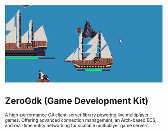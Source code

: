 ![zero-game-demo](.repo/game-demo.gif)

# ZeroGdk (Game Development Kit)

A high-performance C# client-server library powering live multiplayer games. Offering advanced connection management, an Arch-based ECS, and real-time entity networking for scalable multiplayer game servers.